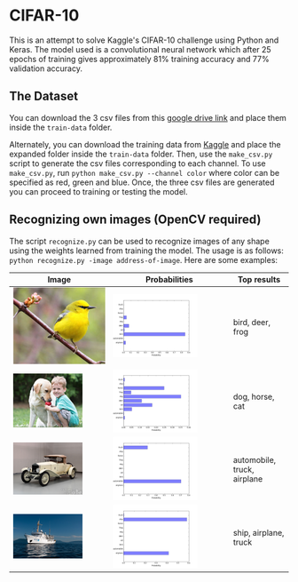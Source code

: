 # CIFAR-10

This is an attempt to solve Kaggle's CIFAR-10 challenge using Python and Keras. The model used is a convolutional neural network which after 25 epochs of training gives approximately 81% training accuracy and 77% validation accuracy.

## The Dataset

You can download the 3 csv files from this [google drive link](https://drive.google.com/open?id=0ByCZreDktfuea3NWSHJHd3FYR2M) and place them inside the `train-data` folder. 

Alternately, you can download the training data from [Kaggle](https://www.kaggle.com/c/cifar-10) and place the expanded folder inside the `train-data` folder. Then, use the `make_csv.py` script to generate the csv files corresponding to each channel. To use `make_csv.py`, run `python make_csv.py --channel color` where color can be specified as red, green and blue. Once, the three csv files are generated you can proceed to training or testing the model. 

## Recognizing own images (OpenCV required)

The script `recognize.py` can be used to recognize images of any shape using the weights learned from training the model. The usage is as follows: `python recognize.py -image address-of-image`. Here are some examples:

| Image                                                        | Probabilities                                          | Top results                |
|--------------------------------------------------------------|--------------------------------------------------------|----------------------------|
|<img src="examples/blue-winged-warbler.jpg">                  |<img src="examples/plot1.png" width="75%" height="50%"> | bird, deer, frog           |
|<img src="examples/boy-and-dog.jpg" width="75%" height="50%"> |<img src="examples/plot2.png" width="75%" height="50%"> | dog, horse, cat            |
|<img src="examples/rolls-royce.jpg" width="75%" height="50%"> |<img src="examples/plot3.png" width="75%" height="50%"> | automobile, truck, airplane|
|<img src="examples/ship.jpg" width="75%" height="50%">        |<img src="examples/plot4.png" width="75%" height="50%"> | ship, airplane, truck      |

